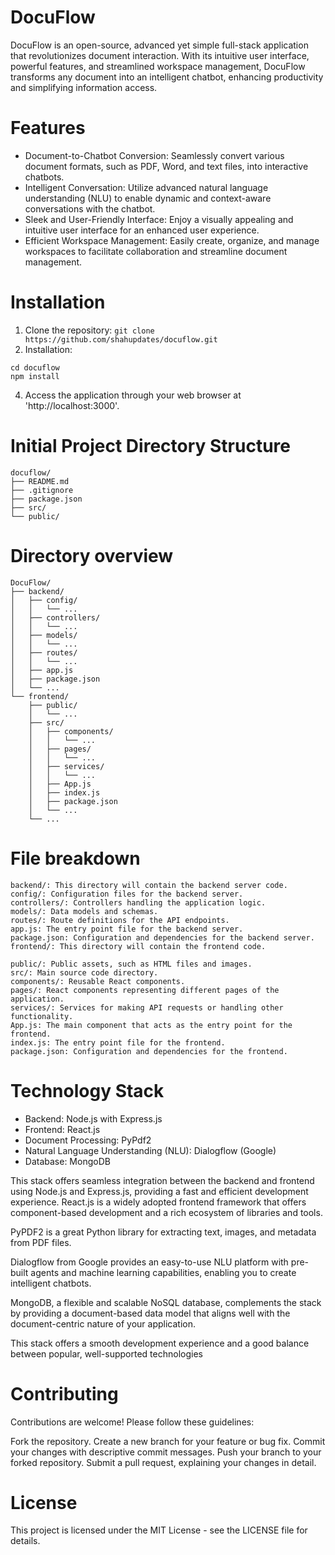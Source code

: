 # DocuFlow
DocuFlow is an open-source, advanced yet simple full-stack application that revolutionizes document interaction. With its intuitive user interface, powerful features, and streamlined workspace management, DocuFlow transforms any document into an intelligent chatbot, enhancing productivity and simplifying information access.

# Features
* Document-to-Chatbot Conversion: Seamlessly convert various document formats, such as PDF, Word, and text files, into interactive chatbots.
* Intelligent Conversation: Utilize advanced natural language understanding (NLU) to enable dynamic and context-aware conversations with the chatbot.
* Sleek and User-Friendly Interface: Enjoy a visually appealing and intuitive user interface for an enhanced user experience.
* Efficient Workspace Management: Easily create, organize, and manage workspaces to facilitate collaboration and streamline document management.

# Installation
1. Clone the repository: ``` git clone https://github.com/shahupdates/docuflow.git ```
3. Installation: 
```
cd docuflow
npm install
```
4. Access the application through your web browser at 'http://localhost:3000'.

# Initial Project Directory Structure
```
docuflow/
├── README.md
├── .gitignore
├── package.json
├── src/
└── public/
```

# Directory overview
```
DocuFlow/
├── backend/
│   ├── config/
│   │   └── ...
│   ├── controllers/
│   │   └── ...
│   ├── models/
│   │   └── ...
│   ├── routes/
│   │   └── ...
│   ├── app.js
│   ├── package.json
│   └── ...
└── frontend/
    ├── public/
    │   └── ...
    ├── src/
    │   ├── components/
    │   │   └── ...
    │   ├── pages/
    │   │   └── ...
    │   ├── services/
    │   │   └── ...
    │   ├── App.js
    │   ├── index.js
    │   ├── package.json
    │   └── ...
    └── ...
```
# File breakdown
```
backend/: This directory will contain the backend server code.
config/: Configuration files for the backend server.
controllers/: Controllers handling the application logic.
models/: Data models and schemas.
routes/: Route definitions for the API endpoints.
app.js: The entry point file for the backend server.
package.json: Configuration and dependencies for the backend server.
frontend/: This directory will contain the frontend code.

public/: Public assets, such as HTML files and images.
src/: Main source code directory.
components/: Reusable React components.
pages/: React components representing different pages of the application.
services/: Services for making API requests or handling other functionality.
App.js: The main component that acts as the entry point for the frontend.
index.js: The entry point file for the frontend.
package.json: Configuration and dependencies for the frontend.
```
# Technology Stack
* Backend: Node.js with Express.js
* Frontend: React.js
* Document Processing: PyPdf2
* Natural Language Understanding (NLU): Dialogflow (Google)
* Database: MongoDB

This stack offers seamless integration between the backend and frontend using Node.js and Express.js, providing a fast and efficient development experience. React.js is a widely adopted frontend framework that offers component-based development and a rich ecosystem of libraries and tools.

PyPDF2 is a great Python library for extracting text, images, and metadata from PDF files.

Dialogflow from Google provides an easy-to-use NLU platform with pre-built agents and machine learning capabilities, enabling you to create intelligent chatbots.

MongoDB, a flexible and scalable NoSQL database, complements the stack by providing a document-based data model that aligns well with the document-centric nature of your application.

This stack offers a smooth development experience and a good balance between popular, well-supported technologies

# Contributing
Contributions are welcome! Please follow these guidelines:

Fork the repository.
Create a new branch for your feature or bug fix.
Commit your changes with descriptive commit messages.
Push your branch to your forked repository.
Submit a pull request, explaining your changes in detail.

# License
This project is licensed under the MIT License - see the LICENSE file for details.
